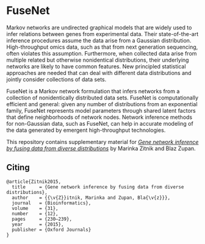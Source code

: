 FuseNet
=======

Markov networks are undirected graphical models that are widely used to infer relations between genes from experimental data. Their state-of-the-art inference procedures assume the data arise from a Gaussian distribution. High-throughput omics data, such as that from next generation sequencing, often violates this assumption. Furthermore, when collected data arise from multiple related but otherwise nonidentical distributions, their underlying networks are likely to have common features. New principled statistical approaches are needed that can deal with different data distributions and jointly consider collections of data sets. 

FuseNet is a Markov network formulation that infers networks from a collection of nonidentically distributed data sets. FuseNet is computationally efficient and general: given any number of distributions from an exponential family, FuseNet represents model parameters through shared latent factors that define neighborhoods of network nodes. Network inference methods for non-Gaussian data, such as FuseNet, can help in accurate modeling of the data generated by emergent high-throughput technologies. 

This repository contains supplementary material for *[Gene network inference by fusing data from diverse distributions](http://bioinformatics.oxfordjournals.org/content/31/12/i230)* by Marinka Zitnik and Blaz Zupan. 

Citing
------

    @article{Zitnik2015,
      title     = {Gene network inference by fusing data from diverse distributions},
      author    = {{\v{Z}}itnik, Marinka and Zupan, Bla{\v{z}}},
      journal   = {Bioinformatics},
      volume    = {31},
      number    = {12},
      pages     = {230–239},
      year      = {2015},
      publisher = {Oxford Journals}
    }
